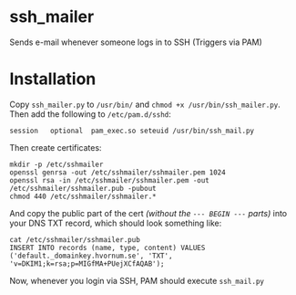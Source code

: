 # ssh_mailer
Sends e-mail whenever someone logs in to SSH (Triggers via PAM)

# Installation

Copy `ssh_mailer.py` to `/usr/bin/` and `chmod +x /usr/bin/ssh_mailer.py`.<br>
Then add the following to `/etc/pam.d/sshd`:

```
session   optional  pam_exec.so seteuid /usr/bin/ssh_mail.py
```

Then create certificates:

```
mkdir -p /etc/sshmailer
openssl genrsa -out /etc/sshmailer/sshmailer.pem 1024
openssl rsa -in /etc/sshmailer/sshmailer.pem -out /etc/sshmailer/sshmailer.pub -pubout
chmod 440 /etc/sshmailer/sshmailer.*
```

And copy the public part of the cert *(without the `--- BEGIN ---` parts)* into your DNS TXT record, which should look something like:

```
cat /etc/sshmailer/sshmailer.pub
INSERT INTO records (name, type, content) VALUES ('default._domainkey.hvornum.se', 'TXT', 'v=DKIM1;k=rsa;p=MIGfMA+PUejXCfAQAB');
```

Now, whenever you login via SSH, PAM should execute `ssh_mail.py`
